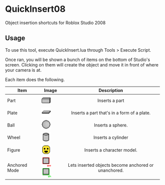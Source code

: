 # QuickInsert08
Object insertion shortcuts for Roblox Studio 2008


## Usage
To use this tool, execute QuickInsert.lua through Tools > Execute Script.


Once ran, you will be shown a bunch of items on the bottom of Studio's screen.
Clicking on them will create the object and move it in front of where your camera is at.

Each item does the following.

| Item        | Image | Description
| ------------- |-----|:-------------:|
| Part      |   !["Part"](part.PNG)    | Inserts a part
| Plate      |   !["Part"](plate.PNG)    | Inserts a part that's in a form of a plate.
| Ball |       !["Part"](ball.PNG)      | Inserts a sphere.
| Wheel |     !["Part"](cylinder.PNG)       | Inserts a cylinder
| Figure |      !["Part"](figure.PNG)     | Inserts a character model.
| Anchored Mode | !["Anchored"](anchoredOFF.PNG)!["Anchored"](anchoredON.PNG) | Lets inserted objects become anchored or unanchored.
